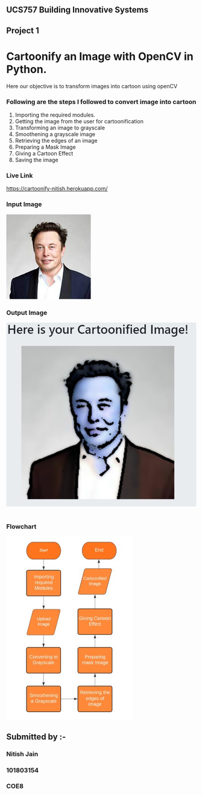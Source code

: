 ## UCS757 Building Innovative Systems
## Project 1
# Cartoonify an Image with OpenCV in Python.
Here our objective is to transform images into cartoon using openCV

### Following are the steps I followed to convert image into cartoon
1. Importing the required modules.
2. Getting the image from the user for cartoonification
3. Transforming an image to grayscale
4. Smoothening a grayscale image
5. Retrieving the edges of an image
6. Preparing a Mask Image
7. Giving a Cartoon Effect
8. Saving the image

### Live Link
https://cartoonify-nitish.herokuapp.com/

### Input Image                                                                       
![Screenshot](input.jpeg) 

### Output Image
![Screenshot](output.jpeg) 

### Flowchart
![Screenshot](flowchart.jpeg) 

## Submitted by :- 
### Nitish Jain
### 101803154
### COE8
